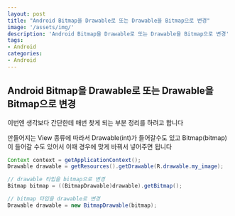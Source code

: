 ```yaml
---
layout: post
title: "Android Bitmap을 Drawable로 또는 Drawable을 Bitmap으로 변경"
image: '/assets/img/'
description: 'Android Bitmap을 Drawable로 또는 Drawable을 Bitmap으로 변경'
tags:
- Android
categories:
- Android
---
```


## Android Bitmap을 Drawable로 또는 Drawable을 Bitmap으로 변경

이번엔 생각보다 간단한데 매번 찾게 되는 부분 정리를 하려고 합니다

만들어지는 View 종류에 따라서 Drawable(int)가 들어갈수도 있고 Bitmap(bitmap) 이 들어갈 수도 있어서
이때 경우에 맞게 바꿔서 넣어주면 됩니다


```java
Context context = getApplicationContext();
Drawable drawable = getResources().getDrawable(R.drawable.my_image);

// drawable 타입을 bitmap으로 변경
Bitmap bitmap = ((BitmapDrawable)drawable).getBitmap();

// bitmap 타입을 drawable로 변경
Drawable drawable = new BitmapDrawable(bitmap); 
```
